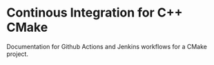 # Continous Integration for C++ CMake

Documentation for Github Actions and Jenkins workflows for a CMake project.
